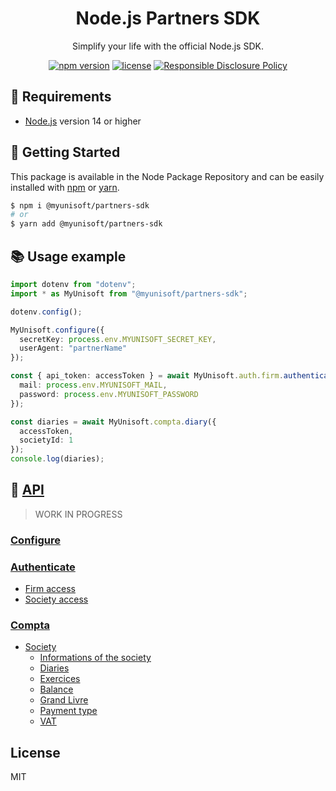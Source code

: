 
<p align="center"><h1 align="center">
  Node.js Partners SDK
</h1>

<p align="center">
  Simplify your life with the official Node.js SDK.
</p>

<p align="center">
    <a href="https://github.com/MyUnisoft/node-partners-sdk"><img src="https://img.shields.io/github/package-json/v/MyUnisoft/node-partners-sdk?style=flat-square" alt="npm version"></a>
    <a href="https://github.com/MyUnisoft/node-partners-sdk"><img src="https://img.shields.io/github/license/MyUnisoft/node-partners-sdk?style=flat-square" alt="license"></a>
    <a href="./SECURITY.md"><img src="https://img.shields.io/badge/Security-Responsible%20Disclosure-yellow.svg?style=flat-square" alt="Responsible Disclosure Policy" /></a>
</p>

## 🚧 Requirements
- [Node.js](https://nodejs.org/en/) version 14 or higher

## 🚀 Getting Started

This package is available in the Node Package Repository and can be easily installed with [npm](https://docs.npmjs.com/getting-started/what-is-npm) or [yarn](https://yarnpkg.com).

```bash
$ npm i @myunisoft/partners-sdk
# or
$ yarn add @myunisoft/partners-sdk
```

## 📚 Usage example

```ts
import dotenv from "dotenv";
import * as MyUnisoft from "@myunisoft/partners-sdk";

dotenv.config();

MyUnisoft.configure({
  secretKey: process.env.MYUNISOFT_SECRET_KEY,
  userAgent: "partnerName"
});

const { api_token: accessToken } = await MyUnisoft.auth.firm.authenticate({
  mail: process.env.MYUNISOFT_MAIL,
  password: process.env.MYUNISOFT_PASSWORD
});

const diaries = await MyUnisoft.compta.diary({
  accessToken,
  societyId: 1
});
console.log(diaries);
```

## 📜 [API](./docs/api)

> WORK IN PROGRESS

### [Configure](./docs/api/configure.md)

### [Authenticate](./docs/api/authenticate)
- [Firm access](./docs/api/authenticate/firm.md)
- [Society access](./docs/api/authenticate/society.md)

### [Compta](./docs/api/compta)
- [Society](./docs/api/compta/society)
  - [Informations of the society](./docs/api/compta/society/society-info.md)
  - [Diaries](./docs/api/compta/society/diary.md)
  - [Exercices](./docs/api/compta/society/exercices.md)
  - [Balance](./docs/api/compta/society/balance.md)
  - [Grand Livre](./docs/api/compta/society/grandèlivre.md)
  - [Payment type](./docs/api/compta/society/payment-type.md)
  - [VAT](./docs/api/compta/society/vat.md)

## License
MIT
